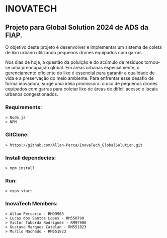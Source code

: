 # **INOVATECH**

## Projeto para Global Solution 2024 de ADS da FIAP. 
O objetivo deste projeto é desenvolver e implementar um sistema de coleta de lixo urbano utilizando pequenos drones equipados com garras.

Nos dias de hoje, a questão da poluição e do acúmulo de resíduos tornou-se uma preocupação global. 
Em áreas urbanas especialmente, o gerenciamento eficiente do lixo é essencial para garantir a qualidade de vida e a preservação do meio ambiente. 
Para enfrentar esse desafio de forma inovadora, surge uma ideia promissora: 
o uso de pequenos drones equipados com garras para coletar lixo de áreas de difícil acesso e locais urbanos congestionados. 


### Requirements:
  	> Node.js
  	> NPM

### GitClone:
	> https://github.com/Allan-Perca/InovaTech_GlobalSolution.git

### Install dependecies:
	> npm install

### Run:
	> expo start

### InovaTech Members:
	> Allan Percario - RM99903
	> Lucas dos Santos Lopes - RM550790
	> Victor Taborda Rodrigues - RM97900
	> Gustavo Marques Catelan - RM551823
	> Murilo Machado - RM551823
